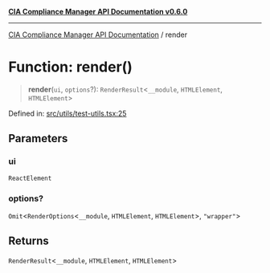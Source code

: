 [**CIA Compliance Manager API Documentation v0.6.0**](../README.md)

***

[CIA Compliance Manager API Documentation](../globals.md) / render

# Function: render()

> **render**(`ui`, `options`?): `RenderResult`\<`__module`, `HTMLElement`, `HTMLElement`\>

Defined in: [src/utils/test-utils.tsx:25](https://github.com/Hack23/cia-compliance-manager/blob/main/src/utils/test-utils.tsx#L25)

## Parameters

### ui

`ReactElement`

### options?

`Omit`\<`RenderOptions`\<`__module`, `HTMLElement`, `HTMLElement`\>, `"wrapper"`\>

## Returns

`RenderResult`\<`__module`, `HTMLElement`, `HTMLElement`\>

